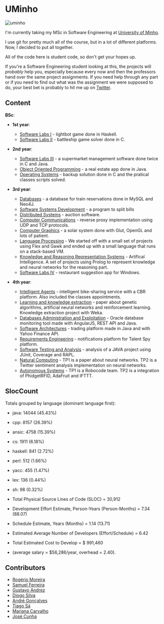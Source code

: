 # UMinho

![uminho](http://www4.di.uminho.pt/~jmf/IMAGES/um_eeng.gif)

I'm currently taking my MSc in Software Engineering at [University of Minho](https://www.uminho.pt/EN/).

I use git for pretty much all of the course, but in a lot of different platforms. Now, I decided to put all together.

All of the code here is student code, so don't get your hopes up.

If you're a Software Engineering student looking at this, the projects will *probably* help you, especially because every now and then the professors hand over the same project assignments. If you need help through any part or if you need to find out what was the assignment we were supposed to do, your best bet is probably to hit me up on [Twitter](https://twitter.com/rgllm).

## Content

**BSc**:

* **1st year**:
    - [Software Labs I](https://github.com/rgllm/uminho/tree/master/01/LI1) - lightbot game done in Haskell.
    - [Software Labs II](https://github.com/rgllm/uminho/tree/master/01/LI2) - battleship game solver done in C.

* **2nd year**:
    - [Software Labs III](https://github.com/rgllm/uminho/tree/master/02/LI3) - a supermarket management software done twice in C and Java.
    - [Object Oriented Programming](https://github.com/rgllm/uminho/tree/master/02/POO) - a real estate app done in Java.
    - [Operating Systems](https://github.com/rgllm/uminho/tree/master/02/SO) - backup solution done in C and the pratical classes scripts solved.

* **3rd year**:
    - [Databases](https://github.com/rgllm/uminho/tree/master/03/BD/mysql)  - a database for train reservations done in MySQL and Neo4J.
    - [Software Systems Development](https://github.com/rgllm/uminho/tree/master/03/DSS/) - a program to split bills
    - [Distributed Systems](https://github.com/rgllm/uminho/tree/master/03/SD) - auction software.
    - [Computer Communications](https://github.com/rgllm/uminho/tree/master/03/CC) - reverse proxy implementation using UDP and TCP protocols.
    - [Computer Graphics](https://github.com/rgllm/uminho/tree/master/03/CG) - a solar system done with Glut, OpenGL and lots of patient.
    - [Language Processing](https://github.com/rgllm/uminho/tree/master/03/PL) - We started off with a small set of projects using Flex and Gawk and ended up with a small language that runs on a stack-based VM.
    - [Knowledge and Reasoning Representation Systems](https://github.com/rgllm/uminho/tree/master/03/SRCR) - Artifical Intelligence. A set of projects using Prolog to represent knowledge and neural networks for the reasoning part.
    - [Software Labs IV](https://github.com/rgllm/uminho/tree/master/03/LI4) - restaurant suggestion app for Windows.

* **4th year**:
    - [Intelligent Agents](https://github.com/rgllm/uminho/tree/master/04/AI)  - intelligent bike-sharing service with a CBR platform. Also included the classes appointments.
    - [Learning and knowledge extraction](https://github.com/rgllm/uminho/tree/master/04/AEC) - paper about genetic algorithms, artificial neural networks and reinforcement learning. Knowledge extraction project with Weka.
    - [Databases Administration and Exploitation](https://github.com/rgllm/uminho/tree/master/04/AEBD) - Oracle database monitoring tool made with AngularJS, REST API and Java.
    - [Software Architectures](https://github.com/rgllm/uminho/tree/master/04/AS) - trading platform made in Java and with Yahoo Finance API.
    - [Requirements Engineering](https://github.com/rgllm/uminho/tree/master/04/ER) - notifications platform for Talent Spy platform.
    - [Software Testing and Analysis](https://github.com/rgllm/uminho/tree/master/04/ATS) - analysis of a JAVA project using JUnit, Coverage and RAPL.
    - [Natural Computing](https://github.com/rgllm/uminho/tree/04/CN) - TP1 is a paper about neural networks. TP2 is a Twitter sentiment analysis implementation on neural networks.
    - [Autonomous Systems](https://github.com/rgllm/uminho/tree/04/SA) - TP1 is a Robocode team. TP2 is a integration of PhidgetRFID, AdaFruit and IFTTT.

## SlocCount


Totals grouped by language (dominant language first):
- java:         14044 (45.43%)
- cpp:           8157 (26.39%)
- ansic:         4758 (15.39%)
- cs:            1911 (6.18%)
- haskell:        841 (2.72%)
- perl:           512 (1.66%)
- yacc:           455 (1.47%)
- lex:            136 (0.44%)
- sh:              98 (0.32%)


- Total Physical Source Lines of Code (SLOC)                = 30,912
- Development Effort Estimate, Person-Years (Person-Months) = 7.34 (88.07)
- Schedule Estimate, Years (Months)                         = 1.14 (13.71)
- Estimated Average Number of Developers (Effort/Schedule)  = 6.42
- Total Estimated Cost to Develop                           = $ 991,460
- (average salary = $56,286/year, overhead = 2.40).


## Contributors

* [Rogério Moreira](https://github.com/rgllm)
* [Samuel Ferreira](https://github.com/munybt)
* [Gustavo Andrez](https://github.com/Gandrez)
* [Diogo Silva](https://github.com/dios95)
* [André Gonçalves](https://github.com/Simbs38)
* [Tiago Sá](https://github.com/ReiDeGuisande)
* [Mariana Carvalho](https://github.com/mcarvalho13)
* [José Cunha](https://github.com/JoseCunha96)
